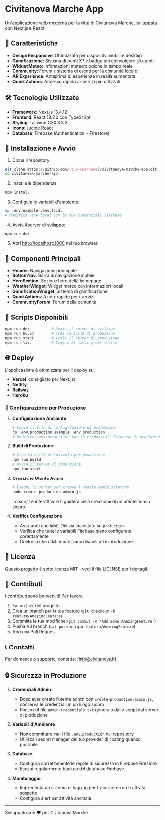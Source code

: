 # Civitanova Marche App

Un'applicazione web moderna per la città di Civitanova Marche, sviluppata con Next.js e React.

## 🌟 Caratteristiche

- **Design Responsive**: Ottimizzata per dispositivi mobili e desktop
- **Gamificazione**: Sistema di punti XP e badge per coinvolgere gli utenti
- **Widget Meteo**: Informazioni meteorologiche in tempo reale
- **Community**: Forum e sistema di eventi per la comunità locale
- **AR Experience**: Anteprima di esperienze in realtà aumentata
- **Quick Actions**: Accesso rapido ai servizi più utilizzati

## 🛠️ Tecnologie Utilizzate

- **Framework**: Next.js 13.4.12
- **Frontend**: React 18.2.0 con TypeScript
- **Styling**: Tailwind CSS 3.3.3
- **Icons**: Lucide React
- **Database**: Firebase (Authentication + Firestore)

## 🚀 Installazione e Avvio

1. Clona il repository:
```bash
git clone https://github.com/[tuo-username]/civitanova-marche-app.git
cd civitanova-marche-app
```

2. Installa le dipendenze:
```bash
npm install
```

3. Configura le variabili d'ambiente:
```bash
cp .env.example .env.local
# Modifica .env.local con le tue credenziali Firebase
```

4. Avvia il server di sviluppo:
```bash
npm run dev
```

5. Apri [http://localhost:3000](http://localhost:3000) nel tuo browser.

## 📱 Componenti Principali

- **Header**: Navigazione principale
- **BottomNav**: Barra di navigazione mobile
- **HeroSection**: Sezione hero della homepage
- **WeatherWidget**: Widget meteo con informazioni locali
- **GamificationWidget**: Sistema di gamificazione
- **QuickActions**: Azioni rapide per i servizi
- **CommunityForum**: Forum della comunità

## 🎯 Scripts Disponibili

```bash
npm run dev          # Avvia il server di sviluppo
npm run build        # Crea la build di produzione
npm run start        # Avvia il server di produzione
npm run lint         # Esegue il linting del codice
```

## 🌐 Deploy

L'applicazione è ottimizzata per il deploy su:
- **Vercel** (consigliato per Next.js)
- **Netlify**
- **Railway**
- **Heroku**

### 🚀 Configurazione per Produzione

1. **Configurazione Ambiente**:
   ```bash
   # Copia il file di configurazione di produzione
   cp .env.production.example .env.production
   # Modifica .env.production con le credenziali Firebase di produzione
   ```

2. **Build di Produzione**:
   ```bash
   # Crea la build ottimizzata per produzione
   npm run build
   # Avvia il server di produzione
   npm run start
   ```

3. **Creazione Utente Admin**:
   ```bash
   # Esegui lo script per creare l'utente amministratore
   node create-production-admin.js
   ```
   Lo script è interattivo e ti guiderà nella creazione di un utente admin sicuro.

4. **Verifica Configurazione**:
   - Assicurati che `NODE_ENV` sia impostato su `production`
   - Verifica che tutte le variabili Firebase siano configurate correttamente
   - Controlla che i dati mock siano disabilitati in produzione

## 📄 Licenza

Questo progetto è sotto licenza MIT - vedi il file [LICENSE](LICENSE) per i dettagli.

## 🤝 Contributi

I contributi sono benvenuti! Per favore:
1. Fai un fork del progetto
2. Crea un branch per la tua feature (`git checkout -b feature/AmazingFeature`)
3. Committa le tue modifiche (`git commit -m 'Add some AmazingFeature'`)
4. Pusha sul branch (`git push origin feature/AmazingFeature`)
5. Apri una Pull Request

## 📞 Contatti

Per domande o supporto, contatta: [info@civitanova.it]

## 🔒 Sicurezza in Produzione

1. **Credenziali Admin**:
   - Dopo aver creato l'utente admin con `create-production-admin.js`, conserva le credenziali in un luogo sicuro
   - Rimuovi il file `admin-credentials.txt` generato dallo script dal server di produzione

2. **Variabili d'Ambiente**:
   - Non committare mai i file `.env.production` nel repository
   - Utilizza i secret manager del tuo provider di hosting quando possibile

3. **Database**:
   - Configura correttamente le regole di sicurezza in Firebase Firestore
   - Esegui regolarmente backup del database Firebase

4. **Monitoraggio**:
   - Implementa un sistema di logging per tracciare errori e attività sospette
   - Configura alert per attività anomale

---

Sviluppato con ❤️ per Civitanova Marche